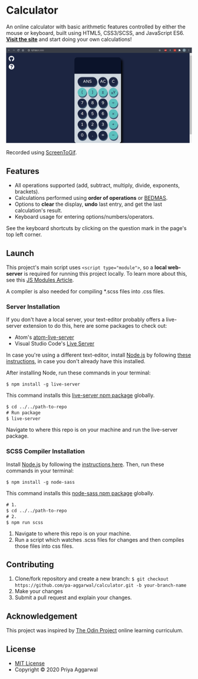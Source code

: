 # Calculator

An online calculator with basic arithmetic features controlled by either the mouse or keyboard, built using HTML5, CSS3/SCSS, and JavaScript ES6. [__Visit the site__](https://pa-aggarwal.github.io/calculator/) and start doing your own calculations!

![Live Demo](assets/demo.gif)

Recorded using [ScreenToGif](https://www.screentogif.com/).

## Features

* All operations supported (add, subtract, multiply, divide, exponents, brackets).
* Calculations performed using __order of operations__ or [BEDMAS](https://en.wikipedia.org/wiki/Order_of_operations#Mnemonics).
* Options to __clear__ the display, __undo__ last entry, and get the last calculation's result.
* Keyboard usage for entering options/numbers/operators.

See the keyboard shortcuts by clicking on the question mark in the page's top left corner.

## Launch

This project's main script uses `<script type="module">`, so a __local web-server__ is required for running this project locally. To learn more about this, see this [JS Modules Article](https://javascript.info/modules-intro).

A compiler is also needed for compiling \*.scss files into .css files.

### Server Installation

If you don't have a local server, your text-editor probably offers a live-server extension to do this, here are some packages to check out:
* Atom's [atom-live-server](https://atom.io/packages/atom-live-server)
* Visual Studio Code's [Live Server](https://marketplace.visualstudio.com/items?itemName=ritwickdey.LiveServer)

In case you're using a different text-editor, install [Node.js](https://nodejs.org/en/) by following [these instructions](https://www.npmjs.com/get-npm), in case you don't already have this installed.

After installing Node, run these commands in your terminal:

```
$ npm install -g live-server
```
This command installs this [live-server npm package](https://www.npmjs.com/package/live-server#installation) globally.

```
$ cd ../../path-to-repo
# Run package
$ live-server
```
Navigate to where this repo is on your machine and run the live-server package.

### SCSS Compiler Installation

Install [Node.js](https://nodejs.org/en/) by following the [instructions here](https://www.npmjs.com/get-npm). Then, run these commands in your terminal:

```
$ npm install -g node-sass
```
This command installs this [node-sass npm package](https://www.npmjs.com/package/node-sass) globally.

```
# 1.
$ cd ../../path-to-repo
# 2.
$ npm run scss
```

1. Navigate to where this repo is on your machine.
2. Run a script which watches .scss files for changes and then compiles those files into css files.

## Contributing

1. Clone/fork repository and create a new branch: `$ git checkout https://github.com/pa-aggarwal/calculator.git -b your-branch-name`
2. Make your changes
3. Submit a pull request and explain your changes.

## Acknowledgement

This project was inspired by [The Odin Project](https://www.theodinproject.com/home) online learning curriculum.

## License

* [MIT License](https://opensource.org/licenses/MIT)
* Copyright &copy; 2020 Priya Aggarwal
